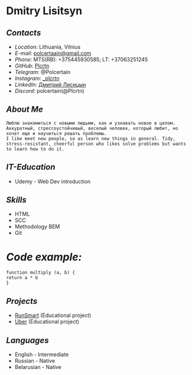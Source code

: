 # **Dmitry Lisitsyn**

## *Contacts* 
* *Location*: Lithuania, Vilnius
* *E-mail*: polcertaain@gmail.com
* *Phone*: MTS(RB): +375445930585;
           LT: +37063251245     
* *GitHub*: [Plcrtn](https://github.com/Plcrtn "GitHub")
* *Telegram*: @Polcertain
* *Instagram*: [_plcrtn](https://www.instagram.com/plcrtn_/ "Insta")
* *LinkedIn*: [Дмитрий Лисицын](https://www.linkedin.com/in/plcrtn/ "Linkedin")
* *Discord*: polcertain(@Plcrtn)

## *About Me*

    Люблю знакомиться с новыми людьми, как и узнавать новое в целом. Аккуратный, стрессоустойчивый, веселый человек, который любит, но хочет еще и научиться решать проблемы.
    I like meet new people, so as learn new things in general. Tidy, stress-resistant, cheerful person who likes solve problems but wants to learn how to do it.
## *IT-Education*
* Udemy - Web Dev introduction

## *Skills*
* HTML
* SCC
* Methodology BEM
* Git
  
# *Code example:*
```
function multiply (a, b) {
return a * b
}
```

## *Projects*
* [RunSmart](https://github.com/Plcrtn/RunSmart-project) (Educational project)
* [Uber](https://github.com/Plcrtn/uber.project) (Educational project)
## *Languages*
* English - Intermediate
* Russian - Native
* Belarusian - Native